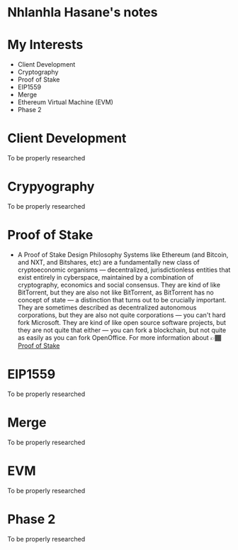 # Nhlanhla Hasane's notes
    
# My Interests
- Client Development
- Cryptography
- Proof of Stake 
- EIP1559
- Merge
- Ethereum Virtual Machine (EVM)
- Phase 2
  
# Client Development 
  To be properly researched 
# Crypyography 
  To be properly researched
# Proof of Stake 
 - A Proof of Stake Design Philosophy
  Systems like Ethereum (and Bitcoin, and NXT, and Bitshares, etc) are a fundamentally new class of cryptoeconomic organisms — decentralized, jurisdictionless entities that exist entirely in cyberspace, maintained by a combination of cryptography, economics and social consensus.
  They are kind of like BitTorrent, but they are also not like BitTorrent, as BitTorrent has no concept of state — a distinction that turns out to be crucially important.
  They are sometimes described as decentralized autonomous corporations, but they are also not quite corporations — you can't hard fork Microsoft.
  They are kind of like open source software projects, but they are not quite that either — you can fork a blockchain, but not quite as easily as you can fork OpenOffice.
  For more information about 👉🏾 [Proof of Stake](https://vitalik.ca/general/2016/12/29/pos_design.html)
# EIP1559
  To be properly researched
# Merge
  To be properly researched
# EVM
  To be properly researched
# Phase 2
  To be properly researched
  
  
